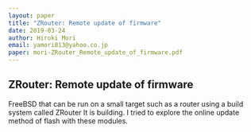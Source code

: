 ```yaml
---
layout: paper
title: "ZRouter: Remote update of firmware"
date: 2019-03-24
author: Hiroki Mori
email: yamori813@yahoo.co.jp
paper: mori-ZRouter_Remote_update_of_firmware.pdf
---
```

## ZRouter: Remote update of firmware

FreeBSD that can be run on a small target such as a router using a build system called ZRouter It is building. I tried to explore the online update method of flash with these modules.
